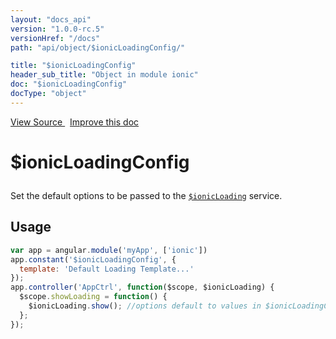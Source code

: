```yaml
---
layout: "docs_api"
version: "1.0.0-rc.5"
versionHref: "/docs"
path: "api/object/$ionicLoadingConfig/"

title: "$ionicLoadingConfig"
header_sub_title: "Object in module ionic"
doc: "$ionicLoadingConfig"
docType: "object"
---
```


<div class="improve-docs">
  <a href='http://github.com/driftyco/ionic/tree/master/js/angular/service/loading.js#L35'>
    View Source
  </a>
  &nbsp;
  <a href='http://github.com/driftyco/ionic/edit/master/js/angular/service/loading.js#L35'>
    Improve this doc
  </a>
</div>




<h1 class="api-title">

  $ionicLoadingConfig



</h1>





Set the default options to be passed to the <a href="/docs/api/service/$ionicLoading/"><code>$ionicLoading</code></a> service.









## Usage
```js
var app = angular.module('myApp', ['ionic'])
app.constant('$ionicLoadingConfig', {
  template: 'Default Loading Template...'
});
app.controller('AppCtrl', function($scope, $ionicLoading) {
  $scope.showLoading = function() {
    $ionicLoading.show(); //options default to values in $ionicLoadingConfig
  };
});
```


  

  
  
  






